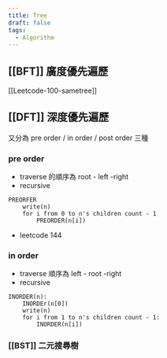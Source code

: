 ```yaml
---
title: Tree
draft: false
tags:
  - Algorithm
---
```


## [[BFT]] 廣度優先遍歷

[[Leetcode-100-sametree]]

## [[DFT]] 深度優先遍歷

又分為 pre order / in order / post order 三種

### pre order

- traverse 的順序為 root - left -right
- recursive

```
PREORFER
	write(n)
	for i from 0 to n's children count - 1
		PREORDER(n[i])
```

- leetcode 144

### in order

- traverse 順序為 left - root -right
- recursive

```
INORDER(n):
	INORDEr(n[0])
	write(n)
	for i from 1 to n's children count - 1:
		INORDER(n[i])
```

### [[BST]] 二元搜尋樹

